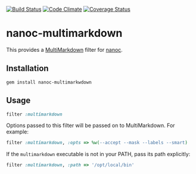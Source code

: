 [![Build Status](https://travis-ci.org/nanoc/nanoc-multimarkdown.png)](https://travis-ci.org/nanoc/nanoc-multimarkdown)
[![Code Climate](https://codeclimate.com/github/nanoc/nanoc-multimarkdown.png)](https://codeclimate.com/github/nanoc/nanoc-multimarkdown)
[![Coverage Status](https://coveralls.io/repos/nanoc/nanoc-multimarkdown/badge.png?branch=master)](https://coveralls.io/r/nanoc/nanoc-multimarkdown)

# nanoc-multimarkdown

This provides a [MultiMarkdown](http://fletcherpenney.net/multimarkdown/) filter for [nanoc](http://nanoc.ws).

## Installation

`gem install nanoc-multimarkwdown`

## Usage

```ruby
filter :multimarkdown
```

Options passed to this filter will be passed on to MultiMarkdown.
For example:

```ruby
filter :multimarkdown, :opts => %w(--accept --mask --labels --smart)
```

If the `multimarkdown` executable is not in your PATH, pass its path
explicitly:

```ruby
filter :multimarkdown, :path => '/opt/local/bin'
```
